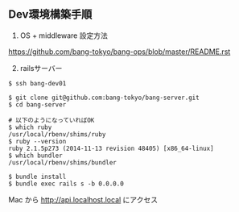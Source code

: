 ## Dev環境構築手順

1. OS + middleware 設定方法

https://github.com/bang-tokyo/bang-ops/blob/master/README.rst

2. railsサーバー

  ```
  $ ssh bang-dev01

  $ git clone git@github.com:bang-tokyo/bang-server.git
  $ cd bang-server

  # 以下のようになっていればOK
  $ which ruby
  /usr/local/rbenv/shims/ruby
  $ ruby --version
  ruby 2.1.5p273 (2014-11-13 revision 48405) [x86_64-linux]
  $ which bundler
  /usr/local/rbenv/shims/bundler
  
  $ bundle install
  $ bundle exec rails s -b 0.0.0.0
  ```
  Mac から http://api.localhost.local にアクセス
